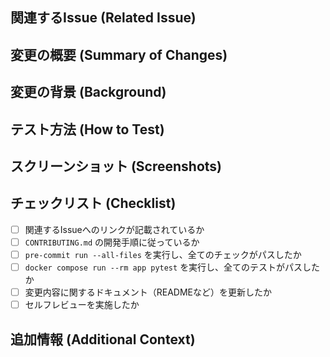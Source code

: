 <!-- PULL REQUEST TEMPLATE -->
<!-- (このコメントは削除してください) -->

## 関連するIssue (Related Issue)
<!-- このプルリクエストが関連するIssue番号を記載してください -->
<!-- 例: Closes #123 -->


## 変更の概要 (Summary of Changes)
<!-- このプルリクエストで行った変更の概要を記述してください -->
<!-- - 変更点1 -->
<!-- - 変更点2 -->


## 変更の背景 (Background)
<!-- なぜこの変更が必要になったのか、その背景や文脈を説明してください -->


## テスト方法 (How to Test)
<!-- レビュアーがこの変更をどのようにテストすればよいか、具体的な手順を記述してください -->
<!-- 1. `docker compose build` を実行 -->
<!-- 2. `docker compose run --rm app my-app ...` を実行 -->
<!-- 3. ... のような出力が得られることを確認 -->


## スクリーンショット (Screenshots)
<!-- UIの変更など、視覚的な変更がある場合はスクリーンショットを貼り付けてください -->


## チェックリスト (Checklist)
<!-- プルリクエスト提出前に、以下の項目を確認してください -->
- [ ] 関連するIssueへのリンクが記載されているか
- [ ] `CONTRIBUTING.md` の開発手順に従っているか
- [ ] `pre-commit run --all-files` を実行し、全てのチェックがパスしたか
- [ ] `docker compose run --rm app pytest` を実行し、全てのテストがパスしたか
- [ ] 変更内容に関するドキュメント（READMEなど）を更新したか
- [ ] セルフレビューを実施したか

## 追加情報 (Additional Context)
<!-- その他、レビュアーに伝えたいことがあれば記述してください -->
